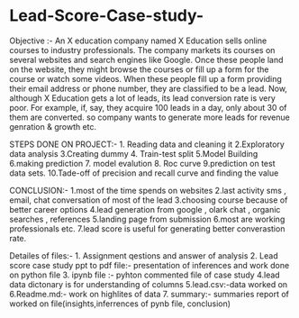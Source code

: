 # Lead-Score-Case-study-

 Objective :-
  An X education company named X Education sells online courses to industry professionals. The company markets its courses on several websites and search engines like Google. Once these people land on the website, they might browse the courses or fill up a form for the course or watch some videos. When these people fill up a form providing their email address or phone number, they are classified to be a lead. Now, although X Education gets a lot of leads, its lead conversion rate is very poor. For example, if, say, they acquire 100 leads in a day, only about 30 of them are converted. so company wants to generate more leads for revenue genration & growth etc.

STEPS DONE ON PROJECT:-
      1. Reading data and cleaning it 
      2.Exploratory data analysis 
      3.Creating dummy 
      4. Train-test split 
      5.Model Building 
      6.making prediction
      7. model evalution
      8. Roc curve 
      9.prediction on test data sets.
      10.Tade-off of precision and recall curve and finding the value
      
 CONCLUSION:-
      1.most of the time spends on websites
      2.last activity sms , email, chat conversation of most of the lead
      3.choosing course because of better career options
      4.lead generation from google , olark chat , organic searches , references
      5.landing page from submission
      6.most are working professionals etc.
      7.lead score is useful for generating better converastion rate.
      
  Detailes of files:-
      1. Assignment qestions and answer of analysis 
      2. Lead score case study ppt to pdf file:- presentation of inferences and work done on python file
      3. ipynb file :- pyhton commented file of case study 
      4.lead data dictonary is for understanding of columns 
      5.lead.csv:-data worked on 
      6.Readme.md:- work on highlites of data 
      7. summary:- summaries report of worked on file(insights,inferrences of pynb file, conclusion)  
      




